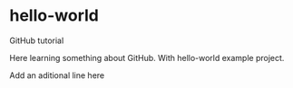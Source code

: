 # hello-world
GitHub tutorial

Here learning something about GitHub. With hello-world example project.

Add an aditional line here
